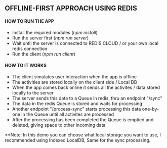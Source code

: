 ## OFFLINE-FIRST APPROACH USING REDIS

#### HOW TO RUN THE APP

- Install the required modules (*npm install*)
- Run the server first (*npm run server*)
- Wait until the server is connected to REDIS CLOUD / or your own local redis connection
- Run the client (*npm run client*)


#### HOW TO IT WORKS

- The client simulates user interaction when the app is offline
- The activities are stored locally on the client side / Local DB
- When the app comes back online it sends all the activites / data stored locally to the server
- The server sends this data to a Queue in redis, thru an endpoint "/sync"
- The data in the redis Queue is stored and waits for processing
- Another endpoint "/process-sync" starts processing this data one-by-one in the Queue until all activites are processed
- After the processing has been completed the Queue is emptied and deleted, giving space to other incoming data

**Note: In this demo you can choose what local storage you want to use,
        I recommended using Indexed LocalDB, Same for the sync processing.

